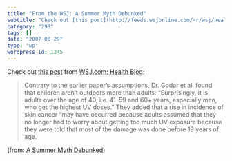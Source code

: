 ```yaml
---
title: "From the WSJ: A Summer Myth Debunked"
subtitle: "Check out [this post](http://feeds.wsjonline.com/~r/wsj/health/feed/~3/128465127/) from [WSJ.com: He..."
category: "298"
tags: []
date: "2007-06-29"
type: "wp"
wordpress_id: 1245
---
```

Check out [this post](http://feeds.wsjonline.com/~r/wsj/health/feed/~3/128465127/) from [WSJ.com: Health Blog](http://blogs.wsj.com/health): 
> Contrary to the earlier paper’s assumptions, Dr. Godar et al. found that children aren’t outdoors more than adults: “Surprisingly, it is adults over the age of 40, i.e. 41–59 and 60+ years, especially men, who get the highest UV doses.” They added that a rise in incidence of skin cancer “may have occurred because adults assumed that they no longer had to worry about getting too much UV exposure because they were told that most of the damage was done before 19 years of age.

 (from: [A Summer Myth Debunked](http://feeds.wsjonline.com/~r/wsj/health/feed/~3/128465127/))